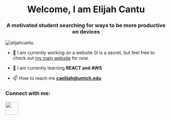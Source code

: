 <link rel="stylesheet" href="https://cdn.jsdelivr.net/gh/devicons/devicon@v2.15.1/devicon.min.css">
<h1 align="center">Welcome, I am Elijah Cantu</h1>
<h3 align="center">A motivated student searching for ways to be more productive on devices</h3>

<p align="left"> <img
    src="https://komarev.com/ghpvc/?username=elijahcantu&label=Profile%20views&color=0e75b6&style=flat"
    alt="elijahcantu" /> </p>

- 🔭 I am currently working on a website (it is a secret, but feel free to check out <a href="https://elijahcantu.com"
  target="_blank">my main website</a> for now.

- 🌱 I am currently learning **REACT and AWS**

- 📫 How to reach me **caelijah@umich.edu**

<h3 align="left">Connect with me:</h3>
<p align="left">
  <a href="https://linkedin.com/in/elijahcantu" target="_blank"> 
    <img src="https://cdn.jsdelivr.net/gh/devicons/devicon/icons/linkedin/linkedin-original.svg" style="height:40px" />
    </a>
</p>
